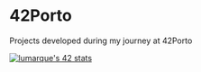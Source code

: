 # 42Porto
Projects developed during my journey at 42Porto

[![lumarque's 42 stats](https://badge42.vercel.app/api/v2/cljx46u80004108jrsi2ufl0o/stats?cursusId=21&coalitionId=undefined)](https://github.com/JaeSeoKim/badge42)
